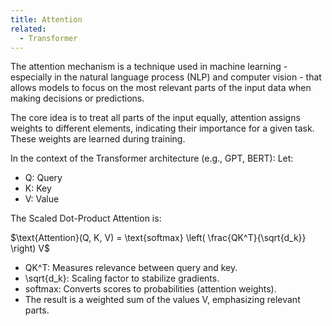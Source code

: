 ```yaml
---
title: Attention
related:
  - Transformer
---
```

The attention mechanism is a technique used in machine learning - especially in the natural language process (NLP) and computer vision - that allows models to focus on the most relevant parts of the input data when making decisions or predictions.

The core idea is to treat all parts of the input equally, attention assigns weights to different elements, indicating their importance for a given task.  These weights are learned during training.


In the context of the Transformer architecture (e.g., GPT, BERT):
Let:
- Q: Query
- K: Key
- V: Value

The Scaled Dot-Product Attention is:

$\text{Attention}(Q, K, V) = \text{softmax} \left( \frac{QK^T}{\sqrt{d_k}} \right) V$
- QK^T: Measures relevance between query and key.
- \sqrt{d_k}: Scaling factor to stabilize gradients.
- softmax: Converts scores to probabilities (attention weights).
- The result is a weighted sum of the values V, emphasizing relevant parts.
